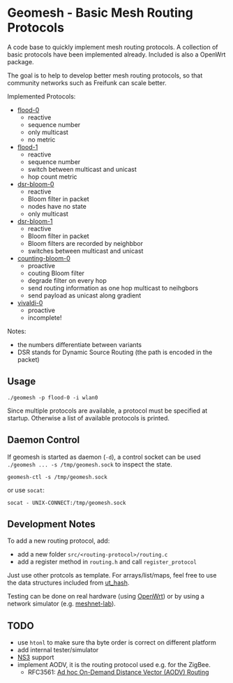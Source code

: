 # Geomesh - Basic Mesh Routing Protocols

A code base to quickly implement mesh routing protocols. A collection of basic protocols have been implemented already.
Included is also a OpenWrt package.

The goal is to help to develop better mesh routing protocols, so that community networks such as Freifunk can scale better.

Implemented Protocols:

- [flood-0](src/flood-0/)
  - reactive
  - sequence number
  - only multicast
  - no metric
- [flood-1](src/flood-1/)
  - reactive
  - sequence number
  - switch between multicast and unicast
  - hop count metric
- [dsr-bloom-0](src/dsr-bloom-0/)
  - reactive
  - Bloom filter in packet
  - nodes have no state
  - only multicast
- [dsr-bloom-1](src/dsr-bloom-1/)
  - reactive
  - Bloom filter in packet
  - Bloom filters are recorded by neighbbor
  - switches between multicast and unicast
- [counting-bloom-0](src/counting-bloom-0/)
  - proactive
  - couting Bloom filter
  - degrade filter on every hop
  - send routing information as one hop multicast to neihgbors
  - send payload as unicast along gradient
- [vivaldi-0](src/vivaldi-0/)
  - proactive
  - incomplete!

Notes:
 - the numbers differentiate between variants
 - DSR stands for Dynamic Source Routing (the path is encoded in the packet)

## Usage

```
./geomesh -p flood-0 -i wlan0
```

Since multiple protocols are available, a protocol must be specified at startup.
Otherwise a list of available protocols is printed.

## Daemon Control

If geomesh is started as daemon (`-d`), a control socket can be used `./geomesh ... -s /tmp/geomesh.sock` to inspect the state.

```
geomesh-ctl -s /tmp/geomesh.sock
```

or use `socat`:

```
socat - UNIX-CONNECT:/tmp/geomesh.sock
```

## Development Notes

To add a new routing protocol, add:
- add a new folder `src/<routing-protocol>/routing.c`
- add a register method in `routing.h` and call `register_protocol`

Just use other protcols as template. For arrays/list/maps, feel free to use the data structures included from [ut_hash](https://troydhanson.github.io/uthash/).

Testing can be done on real hardware (using [OpenWrt](https://openwrt.org/)) or by using a network simulator (e.g. [meshnet-lab](https://github.com/mwarning/meshnet-lab)).

## TODO

- use `htonl` to make sure tha byte order is correct on different platform
- add internal tester/simulator
- [NS3](https://www.nsnam.org/) support
- implement AODV, it is the routing protocol used e.g. for the ZigBee.
  - RFC3561: [Ad hoc On-Demand Distance Vector (AODV) Routing](https://tools.ietf.org/html/rfc3561)
